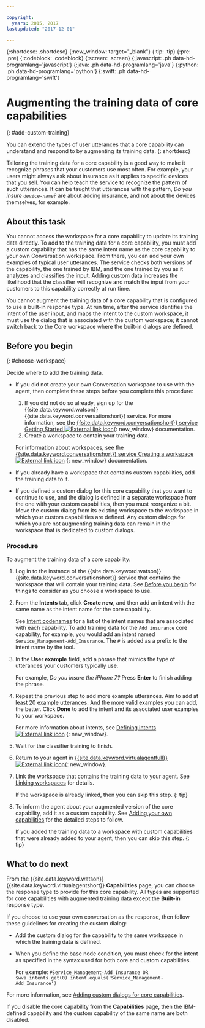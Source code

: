 ```yaml
---

copyright:
  years: 2015, 2017
lastupdated: "2017-12-01"

---
```


{:shortdesc: .shortdesc}
{:new_window: target="_blank"}
{:tip: .tip}
{:pre: .pre}
{:codeblock: .codeblock}
{:screen: .screen}
{:javascript: .ph data-hd-programlang='javascript'}
{:java: .ph data-hd-programlang='java'}
{:python: .ph data-hd-programlang='python'}
{:swift: .ph data-hd-programlang='swift'}

# Augmenting the training data of core capabilities
{: #add-custom-training}

You can extend the types of user utterances that a core capability can understand and respond to by augmenting its training data.
{: shortdesc}

Tailoring the training data for a core capability is a good way to make it recognize phrases that your customers use most often. For example, your users might always ask about insurance as it applies to specific devices that you sell. You can help teach the service to recognize the pattern of such utterances. It can be taught that utterances with the pattern, *Do you insure `device-name`?* are about adding insurance, and not about the devices themselves, for example.

## About this task

You cannot access the workspace for a core capability to update its training data directly. To add to the training data for a core capability, you must add a custom capability that has the same intent name as the core capability to your own Conversation workspace. From there, you can add your own examples of typical user utterances. The service checks both versions of the capability, the one trained by IBM, and the one trained by you as it analyzes and classifies the input. Adding custom data increases the likelihood that the classifier will recognize and match the input from your customers to this capability correctly at run time.

You cannot augment the training data of a core capability that is configured to use a built-in response type. At run time, after the service identifies the intent of the user input, and maps the intent to the custom workspace, it must use the dialog that is associated with the custom workspace; it cannot switch back to the Core workspace where the built-in dialogs are defined.

## Before you begin
{: #choose-workspace}

Decide where to add the training data.

- If you did not create your own Conversation workspace to use with the agent, then complete these steps before you complete this procedure:

   1.  If you did not do so already, sign up for the {{site.data.keyword.watson}} {{site.data.keyword.conversationshort}} service. For more information, see the [{{site.data.keyword.conversationshort}} service Getting Started ![External link icon](../../icons/launch-glyph.svg "External link icon")](https://console.bluemix.net/docs/services/conversation/getting-started.html#gettingstarted){: new_window} documentation.
   1.  Create a workspace to contain your training data.

    For information about workspaces, see the [{{site.data.keyword.conversationshort}} service Creating a workspace ![External link icon](../../icons/launch-glyph.svg "External link icon")](https://console.bluemix.net/docs/services/conversation/configure-workspace.html#configuring-a-conversation-workspace) {: new_window} documentation.

- If you already have a workspace that contains custom capabilities, add the training data to it.
- If you defined a custom dialog for this core capability that you want to continue to use, and the dialog is defined in a separate workspace from the one with your custom capabilities, then you must reorganize a bit. Move the custom dialog from its existing workspace to the workspace in which your custom capabilities are defined. Any custom dialogs for which you are not augmenting training data can remain in the workspace that is dedicated to custom dialogs.

### Procedure

To augment the training data of a core capability:

1.  Log in to the instance of the {{site.data.keyword.watson}} {{site.data.keyword.conversationshort}} service that contains the workspace that will contain your training data. See [Before you begin](add-custom-training.html#choose-workspace) for things to consider as you choose a workspace to use.

1.  From the **Intents** tab, click **Create new**, and then add an intent with the same name as the intent name for the core capability.

    See [Intent codenames](intent_codenames.html) for a list of the intent names that are associated with each capability.
    To add training data for the `Add insurance` core capability, for example, you would add an intent named `Service_Management-Add_Insurance`. The `#` is added as a prefix to the intent name by the tool.

1.  In the **User example** field, add a phrase that mimics the type of utterances your customers typically use.

    For example, *Do you insure the iPhone 7?*
    Press **Enter** to finish adding the phrase.

1.  Repeat the previous step to add more example utterances. Aim to add at least 20 example utterances. And the more valid examples you can add, the better.  Click **Done** to add the intent and its associated user examples to your workspace.

    For more information about intents, see [Defining intents ![External link icon](../../icons/launch-glyph.svg "External link icon")](https://console.bluemix.net/docs/services/conversation/intents.html#defining-intents) {: new_window}.

1.  Wait for the classifier training to finish.
1.  Return to your agent in [{{site.data.keyword.virtualagentfull}} ![External link icon](../../icons/launch-glyph.svg "External link icon")](https://virtual-agent.watson.ibm.com){: new_window}.
1.  Link the workspace that contains the training data to your agent. See [Linking workspaces](link_workspace.html) for details.

    If the workspace is already linked, then you can skip this step.
    {: tip}

1.  To inform the agent about your augmented version of the core capability, add it as a custom capability. See [Adding your own capabilities](add-custom-capabilities.html) for the detailed steps to follow.

    If you added the training data to a workspace with custom capabilities that were already added to your agent, then you can skip this step.
    {: tip}

## What to do next

From the {{site.data.keyword.watson}} {{site.data.keyword.virtualagentshort}} **Capabilities** page, you can choose the response type to provide for this core capability. All types are supported for core capabilities with augmented training data except the **Built-in** response type.

If you choose to use your own conversation as the response, then follow these guidelines for creating the custom dialog:

- Add the custom dialog for the capability to the same workspace in which the training data is defined.
- When you define the base node condition, you must check for the intent as specified in the syntax used for both core and custom capabilities.

  For example: `#Service_Management-Add_Insurance OR $wva.intents.get(0).intent.equals('Service_Management-Add_Insurance')`

For more information, see [Adding custom dialogs for core capabilities](add-custom-dialog.html).

If you disable the core capability from the **Capabilities** page, then the IBM-defined capability and the custom capability of the same name are both disabled.
